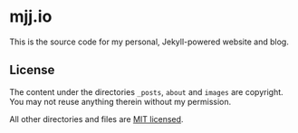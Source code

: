 # mjj.io
This is the source code for my personal, Jekyll-powered website and blog.

## License
The content under the directories `_posts`, `about` and `images` are copyright.
You may not reuse anything therein without my permission.

All other directories and files are [MIT
licensed](https://opensource.org/licenses/MIT).
